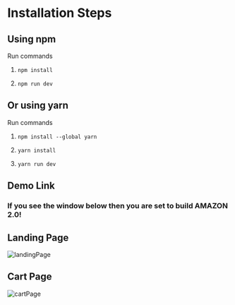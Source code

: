 # Installation Steps


## Using npm

Run commands

1) ```npm install```


2) ```npm run dev```


## Or using yarn

Run commands 

1) ```npm install --global yarn```

2) ```yarn install```

3) ```yarn run dev```

## Demo Link




### If you see the window below then you are set to build AMAZON 2.0!

## Landing Page
![landingPage](https://user-images.githubusercontent.com/46315219/171383458-84be5cb2-b771-4b2e-b0dc-78c3e95f372a.png)

## Cart Page
![cartPage](https://user-images.githubusercontent.com/46315219/171383749-0239831b-5ff3-4962-b1b9-88f7a61c5a59.png)

